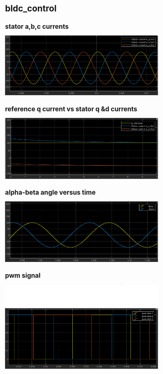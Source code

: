 # bldc_control
## stator a,b,c currents
![Alt text](https://github.com/hidayetersindursun/bldc_control/blob/main/results/Iabc.png "stator a,b,c currents")

## reference q current vs stator q &d currents
![Alt text](https://github.com/hidayetersindursun/bldc_control/blob/main/results/Iq-Id-Iref.png "reference q current vs stator q &d currents")

## alpha-beta angle versus time
![Alt text](https://github.com/hidayetersindursun/bldc_control/blob/main/results/alpha-beta.png "alpha-beta angle versus time")

## pwm signal
![Alt text](https://github.com/hidayetersindursun/bldc_control/blob/main/results/pwm.png "pwm signal")
